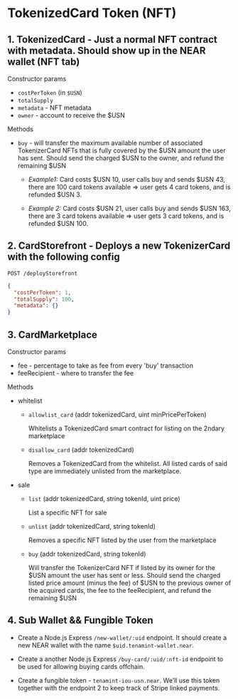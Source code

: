 # TokenizedCard Token (NFT)

## 1. TokenizedCard - Just a normal NFT contract with metadata. Should show up in the NEAR wallet (NFT tab)

Constructor params

- `costPerToken` (in `$USN`)
- `totalSupply`
- `metadata` - NFT metadata
- `owner` - account to receive the $USN

Methods

- `buy` - will transfer the maximum available number of associated TokenizerCard NFTs that is fully covered by the $USN amount the user has sent. Should send the charged $USN to the owner, and refund the remaining $USN

  - _Example1:_ Card costs $USN 10, user calls buy and sends $USN 43, there are 100 card tokens available => user gets 4 card tokens, and is refunded $USN 3.

  - _Example 2:_ Card costs $USN 21, user calls buy and sends $USN 163, there are 3 card tokens available => user gets 3 card tokens, and is refunded $USN 100.

## 2. CardStorefront - Deploys a new TokenizerCard with the following config

`POST /deployStorefront`

```json
{
  "costPerToken": 1,
  "totalSupply": 100,
  "metadata": {}
}
```

## 3. CardMarketplace

Constructor params

- fee - percentage to take as fee from every 'buy' transaction
- feeRecipient - where to transfer the fee

Methods

- whitelist

  - `allowlist_card` (addr tokenizedCard, uint minPricePerToken)

    Whitelists a TokenizedCard smart contract for listing on the 2ndary marketplace

  - `disallow_card` (addr tokenizedCard)

    Removes a TokenizedCard from the whitelist. All listed cards of said type are immediately unlisted from the marketplace.

- sale

  - `list` (addr tokenizedCard, string tokenId, uint price)

    List a specific NFT for sale

  - `unlist` (addr tokenizedCard, string tokenId)

    Removes a specific NFT listed by the user from the marketplace

  - `buy` (addr tokenizedCard, string tokenId)

    Will transfer the TokenizerCard NFT if listed by its owner for the $USN amount the user has sent or less. Should send the charged listed price amount (minus the fee) of $USN to the previous owner of the acquired cards, the fee to the feeRecipient, and refund the remaining $USN

## 4. Sub Wallet && Fungible Token

- Create a Node.js Express `/new-wallet/:uid` endpoint. It should create a new NEAR wallet with the name `$uid.tenamint-wallet.near`.

- Create a another Node.js Express `/buy-card/:uid/:nft-id` endpoint to be used for allowing buying cards offchain.

- Create a fungible token - `tenamint-iou-usn.near`. We’ll use this token together with the endpoint 2 to keep track of Stripe linked payments.

